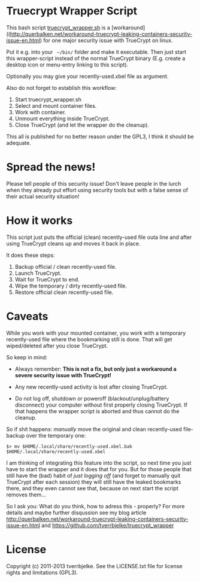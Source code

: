 Truecrypt Wrapper Script
========================

This bash script
[truecrypt_wrapper.sh](https://github.com/tverrbjelke/truecrypt_wrapper) 
is a [workaround]((http://querbalken.net/workaround-truecrypt-leaking-containers-security-issue-en.html) for one major security issue with TrueCrypt on linux.

Put it e.g. into your ` ~/bin/` folder and make it executable.
Then just start this wrapper-script instead of the normal TrueCrypt binary
(E.g. create a desktop icon or menu-entry linking to this script).

Optionally you may give your recently-used.xbel file as argument.

Also do not forget to establish this workflow:

1. Start truecrypt_wrapper.sh
2. Select and mount container files.
3. Work with container.
4. Unmount everything inside TrueCrypt.
5. Close TrueCrypt (and let the wrapper do the cleanup).

This all is published for no better reason under the GPL3, 
I think it should be adequate. 


Spread the news!
===============

Please tell people of this security issue!
Don't leave people in the lurch 
when they already put effort using security tools
but with a false sense of their actual security situation!


How it works
============

This script just puts the official (clean) recently-used file outa line 
and after using TrueCrypt cleans up and moves it back in place.

It does these steps:

1. Backup official / clean recently-used file.
2. Launch TrueCrypt.
3. Wait for TrueCrypt to end.
4. Wipe the temporary / dirty recently-used file.
5. Restore official clean recently-used file.


Caveats
=======

While you work with your mounted container, 
you work with a temporary recently-used file 
where the bookmarking still is done.
That will get wiped/deleted after you close TrueCrypt.

So keep in mind:

* Always remember: 
**This is not a fix, but only 
just a workaround a severe security issue with TrueCrypt!**

* Any new recently-used activity is lost after closing TrueCrypt.

* Do not log off, shutdown or poweroff (blackout/unplug/battery disconnect)
your computer without first properly closing TrueCrypt. 
If that happens the wrapper script is aborted and thus 
cannot do the cleanup.

So if shit happens: *manually* move the original and clean 
recently-used file-backup over the temporary one:

    $> mv $HOME/.local/share/recently-used.xbel.bak $HOME/.local/share/recently-used.xbel
 
I am thinking of integrating this feature into the script,
so next time you just have to start the wrapper and it does that for you.
But for those people that still have the (bad) habit of *just logging off* 
(and forget to manually quit TrueCrypt after each session)
they will still have the leaked bookmarks there,
and they even cannot see that, 
because on next start the script removes them...

So I ask you: What do you think, how to adress this - properly? 
For more details and maybe further disqussion see my blog article http://querbalken.net/workaround-truecrypt-leaking-containers-security-issue-en.html and https://github.com/tverrbjelke/truecrypt_wrapper

License
=======

Copyright (c) 2011-2013 tverrbjelke. See the LICENSE.txt file for license rights and limitations (GPL3).
